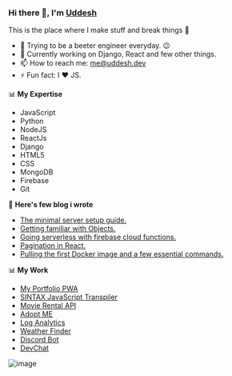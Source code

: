 ### Hi there 👋, I'm [Uddesh](https://uddesh.me)

This is the place where I make stuff and break things :rofl:

- 🔭 Trying to be a beeter engineer everyday. :wink:
- 🌱 Currently working on Django, React and few other things.
- 📫 How to reach me: [me@uddesh.dev](mailto:me@uddesh.dev)
- ⚡ Fun fact: I :heart: JS.

📊 **My Expertise**

- JavaScript
- Python
- NodeJS
- ReactJs
- Django
- HTML5
- CSS
- MongoDB
- Firebase
- Git

📕 **Here's few blog i wrote**

<!-- BLOG-POST-LIST:START -->
- [The minimal server setup guide.](https://dev.to/uddeshjain/the-minimal-server-setup-guide-41on)
- [Getting familiar with Objects.](https://dev.to/uddeshjain/getting-familiar-with-objects-9j1)
- [Going serverless with firebase cloud functions.](https://dev.to/uddeshjain/going-serverless-with-firebase-cloud-functions-3m6h)
- [Pagination in React.](https://dev.to/uddeshjain/pagination-in-react-1dc7)
- [Pulling the first Docker image and a few essential commands.](https://dev.to/uddeshjain/pulling-the-first-docker-image-and-a-few-essential-commands-58cf)
<!-- BLOG-POST-LIST:END -->

📊 **My Work**

- [My Portfolio PWA](https://uddesh.me)
- [SINTAX JavaScript Transpiler](https://github.com/UddeshJain/SINTAX)
- [Movie Rental API](https://github.com/UddeshJain/movie_rental_api)
- [Adopt ME](https://github.com/UddeshJain/adopt-me)
- [Log Analytics](https://github.com/UddeshJain/log-analytics)
- [Weather Finder](https://weather-app-8827.firebaseapp.com/)
- [Discord Bot](https://discordapp.com/oauth2/authorize&client_id=560817962291036161&scope=bot&permissions=8)
- [DevChat](https://realtime-chat-app88.web.app/login)

![image](https://github.com/saadeghi/saadeghi/blob/master/dino.gif)

